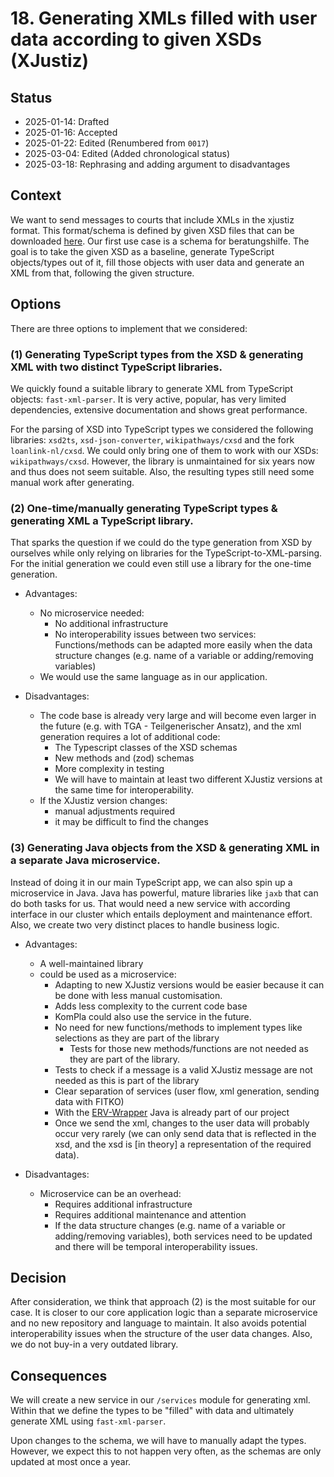 # 18. Generating XMLs filled with user data according to given XSDs (XJustiz)

## Status

- 2025-01-14: Drafted
- 2025-01-16: Accepted
- 2025-01-22: Edited (Renumbered from `0017`)
- 2025-03-04: Edited (Added chronological status)
- 2025-03-18: Rephrasing and adding argument to disadvantages

## Context

We want to send messages to courts that include XMLs in the xjustiz format.
This format/schema is defined by given XSD files that can be downloaded [here](https://xjustiz.justiz.de/index.php).
Our first use case is a schema for beratungshilfe.
The goal is to take the given XSD as a baseline, generate TypeScript objects/types out of it, fill those objects with user data and generate an XML from that, following the given structure.

## Options

There are three options to implement that we considered:

### (1) Generating TypeScript types from the XSD & generating XML with two distinct TypeScript libraries.

We quickly found a suitable library to generate XML from TypeScript objects: `fast-xml-parser`.
It is very active, popular, has very limited dependencies, extensive documentation and shows great performance.

For the parsing of XSD into TypeScript types we considered the following libraries: `xsd2ts`, `xsd-json-converter`, `wikipathways/cxsd` and the fork `loanlink-nl/cxsd`.
We could only bring one of them to work with our XSDs: `wikipathways/cxsd`.
However, the library is unmaintained for six years now and thus does not seem suitable.
Also, the resulting types still need some manual work after generating.

### (2) One-time/manually generating TypeScript types & generating XML a TypeScript library.

That sparks the question if we could do the type generation from XSD by ourselves while only relying on libraries for the TypeScript-to-XML-parsing.
For the initial generation we could even still use a library for the one-time generation.

- Advantages:

  - No microservice needed:
    - No additional infrastructure
    - No interoperability issues between two services: Functions/methods can be adapted more easily when the data structure changes (e.g. name of a variable or adding/removing variables)
  - We would use the same language as in our application.

- Disadvantages:
  - The code base is already very large and will become even larger in the future (e.g. with TGA - Teilgenerischer Ansatz), and the xml generation requires a lot of additional code:
    - The Typescript classes of the XSD schemas
    - New methods and (zod) schemas
    - More complexity in testing
    - We will have to maintain at least two different XJustiz versions at the same time for interoperability.
  - If the XJustiz version changes:
    - manual adjustments required
    - it may be difficult to find the changes

### (3) Generating Java objects from the XSD & generating XML in a separate Java microservice.

Instead of doing it in our main TypeScript app, we can also spin up a microservice in Java.
Java has powerful, mature libraries like `jaxb` that can do both tasks for us.
That would need a new service with according interface in our cluster which entails deployment and maintenance effort.
Also, we create two very distinct places to handle business logic.

- Advantages:

  - A well-maintained library
  - could be used as a microservice:
    - Adapting to new XJustiz versions would be easier because it can be done with less manual customisation.
    - Adds less complexity to the current code base
    - KomPla could also use the service in the future.
    - No need for new functions/methods to implement types like selections as they are part of the library
      - Tests for those new methods/functions are not needed as they are part of the library.
    - Tests to check if a message is a valid XJustiz message are not needed as this is part of the library
    - Clear separation of services (user flow, xml generation, sending data with FITKO)
    - With the [ERV-Wrapper](https://github.com/digitalservicebund/a2j-erv-wrapper) Java is already part of our project
    - Once we send the xml, changes to the user data will probably occur very rarely (we can only send data that is reflected in the xsd, and the xsd is [in theory] a representation of the required data).

- Disadvantages:
  - Microservice can be an overhead:
    - Requires additional infrastructure
    - Requires additional maintenance and attention
    - If the data structure changes (e.g. name of a variable or adding/removing variables), both services need to be updated and there will be temporal interoperability issues.

## Decision

After consideration, we think that approach (2) is the most suitable for our case.
It is closer to our core application logic than a separate microservice and no new repository and language to maintain. It also avoids potential interoperability issues when the structure of the user data changes.
Also, we do not buy-in a very outdated library.

## Consequences

We will create a new service in our `/services` module for generating xml.
Within that we define the types to be "filled" with data and ultimately generate XML using `fast-xml-parser`.

Upon changes to the schema, we will have to manually adapt the types.
However, we expect this to not happen very often, as the schemas are only updated at most once a year.
